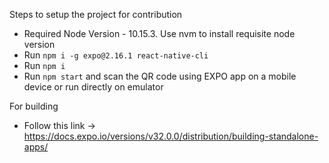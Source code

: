 Steps to setup the project for contribution
- Required Node Version - 10.15.3. Use nvm to install requisite node version
- Run `npm i -g expo@2.16.1 react-native-cli`
- Run `npm i`
- Run `npm start` and scan the QR code using EXPO app on a mobile device or run directly on emulator

For building
- Follow this link -> https://docs.expo.io/versions/v32.0.0/distribution/building-standalone-apps/
